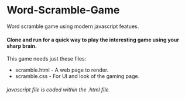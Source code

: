 # Word-Scramble-Game
Word scramble game using modern javascript featues.
#### Clone and run for a quick way to play the interesting game using your sharp brain.

This game needs just these files:

* scramble.html - A web page to render. 
* scramble.css - For UI and look of the gaming page.

###### javascript file is coded within the .html file.

